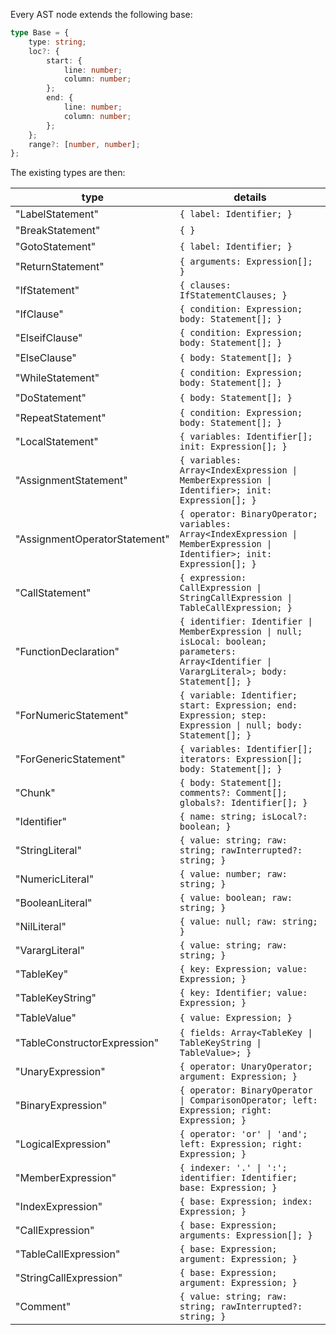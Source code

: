 Every AST node extends the following base:

```ts
type Base = {
    type: string;
    loc?: {
        start: {
            line: number;
            column: number;
        };
        end: {
            line: number;
            column: number;
        };
    };
    range?: [number, number];
};
```

The existing types are then:

 type                          | details
-------------------------------|---------
 "LabelStatement"              | `{ label: Identifier; }`
 "BreakStatement"              | `{ }`
 "GotoStatement"               | `{ label: Identifier; }`
 "ReturnStatement"             | `{ arguments: Expression[]; }`
 "IfStatement"                 | `{ clauses: IfStatementClauses; }`
 "IfClause"                    | `{ condition: Expression; body: Statement[]; }`
 "ElseifClause"                | `{ condition: Expression; body: Statement[]; }`
 "ElseClause"                  | `{ body: Statement[]; }`
 "WhileStatement"              | `{ condition: Expression; body: Statement[]; }`
 "DoStatement"                 | `{ body: Statement[]; }`
 "RepeatStatement"             | `{ condition: Expression; body: Statement[]; }`
 "LocalStatement"              | `{ variables: Identifier[]; init: Expression[]; }`
 "AssignmentStatement"         | `{ variables: Array<IndexExpression \| MemberExpression \| Identifier>; init: Expression[]; }`
 "AssignmentOperatorStatement" | `{ operator: BinaryOperator; variables: Array<IndexExpression \| MemberExpression \| Identifier>; init: Expression[]; }`
 "CallStatement"               | `{ expression: CallExpression \| StringCallExpression \| TableCallExpression; }`
 "FunctionDeclaration"         | `{ identifier: Identifier \| MemberExpression \| null; isLocal: boolean; parameters: Array<Identifier \| VarargLiteral>; body: Statement[]; }`
 "ForNumericStatement"         | `{ variable: Identifier; start: Expression; end: Expression; step: Expression \| null; body: Statement[]; }`
 "ForGenericStatement"         | `{ variables: Identifier[]; iterators: Expression[]; body: Statement[]; }`
 "Chunk"                       | `{ body: Statement[]; comments?: Comment[]; globals?: Identifier[]; }`
 "Identifier"                  | `{ name: string; isLocal?: boolean; }`
 "StringLiteral"               | `{ value: string; raw: string; rawInterrupted?: string; }`
 "NumericLiteral"              | `{ value: number; raw: string; }`
 "BooleanLiteral"              | `{ value: boolean; raw: string; }`
 "NilLiteral"                  | `{ value: null; raw: string; }`
 "VarargLiteral"               | `{ value: string; raw: string; }`
 "TableKey"                    | `{ key: Expression; value: Expression; }`
 "TableKeyString"              | `{ key: Identifier; value: Expression; }`
 "TableValue"                  | `{ value: Expression; }`
 "TableConstructorExpression"  | `{ fields: Array<TableKey \| TableKeyString \| TableValue>; }`
 "UnaryExpression"             | `{ operator: UnaryOperator; argument: Expression; }`
 "BinaryExpression"            | `{ operator: BinaryOperator \| ComparisonOperator; left: Expression; right: Expression; }`
 "LogicalExpression"           | `{ operator: 'or' \| 'and'; left: Expression; right: Expression; }`
 "MemberExpression"            | `{ indexer: '.' \| ':'; identifier: Identifier; base: Expression; }`
 "IndexExpression"             | `{ base: Expression; index: Expression; }`
 "CallExpression"              | `{ base: Expression; arguments: Expression[]; }`
 "TableCallExpression"         | `{ base: Expression; argument: Expression; }`
 "StringCallExpression"        | `{ base: Expression; argument: Expression; }`
 "Comment"                     | `{ value: string; raw: string; rawInterrupted?: string; }`
